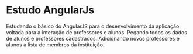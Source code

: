 # Estudo AngularJs
Estudando o básico do AngularJS para o desenvolvimento da aplicação voltada para a interação de professores e alunos.
Pegando todos os dados de alunos e professores cadastrados.
Adicionando novos professores e alunos a lista de membros da instituição.

